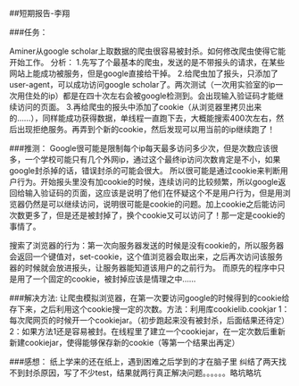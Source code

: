 ##短期报告-李翔

###任务：

Aminer从google scholar上取数据的爬虫很容易被封杀。如何修改爬虫使得它能开始工作。
分析：
1.先写了个最基本的爬虫，发送的是不带报头的请求，在某些网站上能成功被服务，但是google直接给干掉。
2.给爬虫加了报头，只添加了user-agent，可以成功访问google scholar了。两次测试（一次用实验室的ip一次用住处的ip）都是在四十次左右会被google检测到。会出现输入验证码才能继续访问的页面。
3.再给爬虫的报头中添加了cookie（从浏览器里拷贝出来的……），同样能成功获得数据，单线程一直跑下去，大概能搜索400次左右，然后出现拒绝服务。再弄到个新的cookie，然后发现可以用当前的ip继续跑了！

###推测：
Google很可能是限制每个ip每天最多访问多少次，但是次数应该很多，一个学校可能只有几个外网ip，通过这个最终ip访问次数肯定是不小，如果google封杀掉的话，错误封杀的可能会很大。
所以很可能是通过cookie来判断用户行为。开始报头里没有加cookie的时候，连续访问的比较频繁，所以google返回给输入验证码的页面，这应该是说明了他们在怀疑这个不是用户行为，但是用浏览器仍然是可以继续访问，说明很可能是cookie的问题。加上cookie之后能访问次数更多了，但是还是被封掉了，换个cookie又可以访问了！那一定是cookie的事情了。

搜索了浏览器的行为：第一次向服务器发送的时候是没有cookie的，所以服务器会返回一个键值对，set-cookie，这个值浏览器会取出来，之后再次访问该服务器的时候就会放进报头，让服务器能知道该用户的之前行为。
而原先的程序中只是用了一个固定的cookie，被封掉应该是情理之中……

###解决方法:
让爬虫模拟浏览器，在第一次要访问google的时候得到的cookie给存下来，之后利用这个cookie搜一定的次数。方法：利用库cookielib.cookjar
1：每次爬网页的时候开一个cookiejar。（初步跑起来没有被封杀，后面结果还待定）
2：如果方法1还是容易被封。在线程里了建立一个cookiejar，在一定次数后重新新建cookiejar，使得能够保存新的cookie（等第一个结果出再定）

###感想：
纸上学来的还在纸上，遇到困难之后学到的才在脑子里
纠结了两天找不到封杀原因，写了不少test，结果就两行真正解决问题。。。。。。略坑略坑

